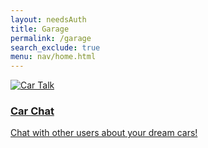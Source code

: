 ```yaml
---
layout: needsAuth
title: Garage
permalink: /garage
search_exclude: true
menu: nav/home.html
---
```


<a href="{{site.baseurl}}/carinfo" class=" h-full bg-white rounded-lg shadow-lg overflow-hidden transform transition-transform duration-500 hover:shadow-inner">
            <img src="https://www.youcallwehaul.com/wordpress/wp-content/uploads/2020/12/Car-Facts-05.jpg" alt="Car Talk" class="w-full h-3/4 object-cover">
            <div class="p-6">
                <h3 class="text-3xl font-bold mb-2">Car Chat</h3>
                <p class="text-xl text-gray-700">Chat with other users about your dream cars!</p>
            </div>
        </a>